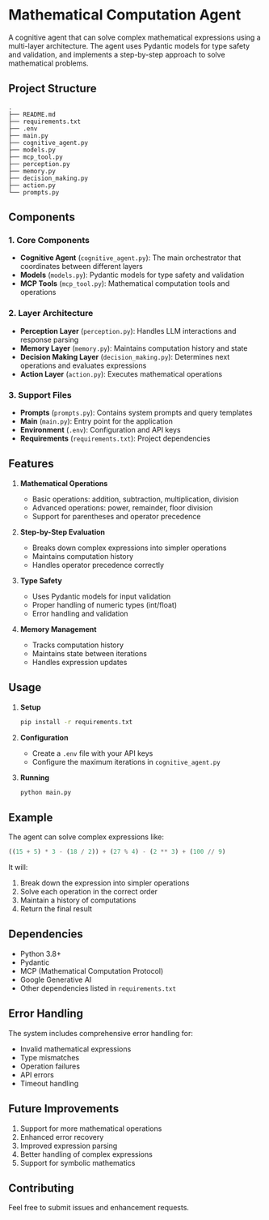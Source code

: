 # Mathematical Computation Agent

A cognitive agent that can solve complex mathematical expressions using a multi-layer architecture. The agent uses Pydantic models for type safety and validation, and implements a step-by-step approach to solve mathematical problems.

## Project Structure

```
.
├── README.md
├── requirements.txt
├── .env
├── main.py
├── cognitive_agent.py
├── models.py
├── mcp_tool.py
├── perception.py
├── memory.py
├── decision_making.py
├── action.py
└── prompts.py
```

## Components

### 1. Core Components

- **Cognitive Agent** (`cognitive_agent.py`): The main orchestrator that coordinates between different layers
- **Models** (`models.py`): Pydantic models for type safety and validation
- **MCP Tools** (`mcp_tool.py`): Mathematical computation tools and operations

### 2. Layer Architecture

- **Perception Layer** (`perception.py`): Handles LLM interactions and response parsing
- **Memory Layer** (`memory.py`): Maintains computation history and state
- **Decision Making Layer** (`decision_making.py`): Determines next operations and evaluates expressions
- **Action Layer** (`action.py`): Executes mathematical operations

### 3. Support Files

- **Prompts** (`prompts.py`): Contains system prompts and query templates
- **Main** (`main.py`): Entry point for the application
- **Environment** (`.env`): Configuration and API keys
- **Requirements** (`requirements.txt`): Project dependencies

## Features

1. **Mathematical Operations**
   - Basic operations: addition, subtraction, multiplication, division
   - Advanced operations: power, remainder, floor division
   - Support for parentheses and operator precedence

2. **Step-by-Step Evaluation**
   - Breaks down complex expressions into simpler operations
   - Maintains computation history
   - Handles operator precedence correctly

3. **Type Safety**
   - Uses Pydantic models for input validation
   - Proper handling of numeric types (int/float)
   - Error handling and validation

4. **Memory Management**
   - Tracks computation history
   - Maintains state between iterations
   - Handles expression updates

## Usage

1. **Setup**
   ```bash
   pip install -r requirements.txt
   ```

2. **Configuration**
   - Create a `.env` file with your API keys
   - Configure the maximum iterations in `cognitive_agent.py`

3. **Running**
   ```bash
   python main.py
   ```

## Example

The agent can solve complex expressions like:
```python
((15 + 5) * 3 - (18 / 2)) + (27 % 4) - (2 ** 3) + (100 // 9)
```

It will:
1. Break down the expression into simpler operations
2. Solve each operation in the correct order
3. Maintain a history of computations
4. Return the final result

## Dependencies

- Python 3.8+
- Pydantic
- MCP (Mathematical Computation Protocol)
- Google Generative AI
- Other dependencies listed in `requirements.txt`

## Error Handling

The system includes comprehensive error handling for:
- Invalid mathematical expressions
- Type mismatches
- Operation failures
- API errors
- Timeout handling

## Future Improvements

1. Support for more mathematical operations
2. Enhanced error recovery
3. Improved expression parsing
4. Better handling of complex expressions
5. Support for symbolic mathematics

## Contributing

Feel free to submit issues and enhancement requests.
